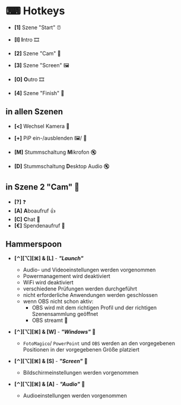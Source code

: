 # ⌨ Hotkeys

* **[1]**	Szene "Start" ⏰
  
* **[I]**	**I**ntro 🎞

* **[2]**	Szene "Cam" 🎥
* **[3]**	Szene "Screen" 🖼

* **[O]**	**O**utro 🎞
  
* **[4]**	Szene "Finish" 🏁

## in allen Szenen
* **[<]**	Wechsel Kamera 🎥
* **[+]**	PiP ein-/ausblenden 🖼/ 🎥

* **[M]**	Stummschaltung **M**ikrofon 🔇
* **[D]**	Stummschaltung **D**esktop Audio 🔇

## in Szene 2 "Cam" 🎥
* **[?]**	❓
* **[A]**	**A**boaufruf 👍
* **[C]**	**C**hat 💬
* **[€]**	Spendenaufruf 🤲

## Hammerspoon
* **[⌃][⌥][⌘] & [L]** - ***"Launch"***
    * Audio- und Videoeinstellungen werden vorgenommen
    * Powermanagement wird deaktiviert
    * WiFi wird deaktiviert
    * verschiedene Prüfungen werden durchgeführt
    * nicht erforderliche Anwendungen werden geschlossen
    * wenn OBS nicht schon aktiv: 
        * OBS wird mit dem richtigen Profil und der richtigen Szenensammlung geöffnet
        * OBS streamt 🔴

* **[⌃][⌥][⌘] & [W]** - ***"Windows"*** 🔧
    * `FotoMagico`/ `PowerPoint` und `OBS` werden an den vorgegebenen Positionen in der vorgegebenen Größe platziert 

* **[⌃][⌥][⌘] & [S]** - ***"Screen"*** 🔧
    * Bildschirmeinstellungen werden vorgenommen

* **[⌃][⌥][⌘] & [A]** - ***"Audio"*** 🔧
    * Audioeinstellungen werden vorgenommen
